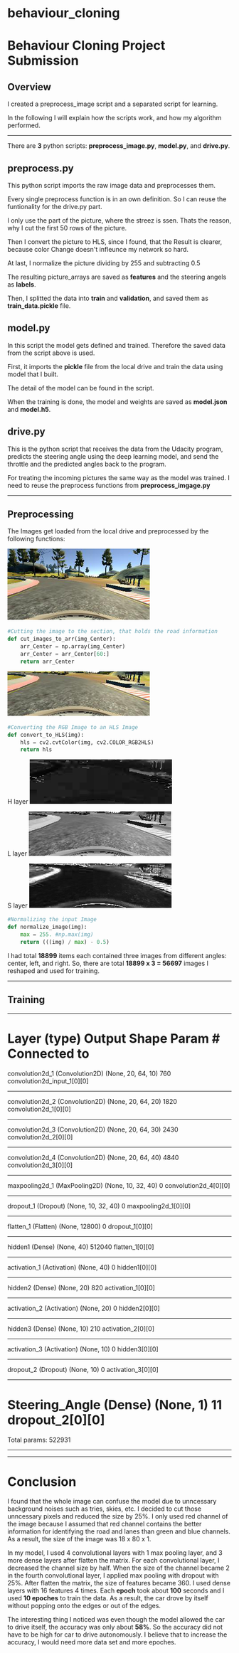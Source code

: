 # behaviour_cloning

# Behaviour Cloning Project Submission

## Overview

I created a preprocess_image script and a separated script for learning.

In the following I will explain how the scripts work, and how my algorithm performed.

---

There are **3** python scripts: **preprocess_image.py**, **model.py**, and **drive.py**.

## preprocess.py
This python script imports the raw image data and preprocesses them.

Every single preprocess function is in an own definition. So I can reuse the funtionality for the drive.py part.

I only use the part of the picture, where the streez is ssen. Thats the reason, why I cut the first 50 rows of the picture.

Then I convert the picture to HLS, since I found, that the Result is clearer, because color Change doesn't infleunce my network so hard.

At last, I normalize the picture dividing by 255 and subtracting 0.5

The resulting picture_arrays are saved as **features** and the steering angels as **labels**.

Then, I splitted the data into **train** and **validation**, and saved them as **train_data.pickle** file.

## model.py
In this script the model gets defined and trained. Therefore the saved data from the script above is used.

First, it imports the **pickle** file from the local drive and train the data using model that I built.

The detail of the model can be found in the script.

When the training is done, the model and weights are saved as **model.json** and **model.h5**.

## drive.py
This is the python script that receives the data from the Udacity program, predicts the steering angle using the deep learning model, and send the throttle and the predicted angles back to the program.

For treating the incoming pictures the same way as the model was trained. I need to reuse the preprocess functions from **preprocess_imgage.py**

---

## Preprocessing

The Images get loaded from the local drive and preprocessed by the following functions:

![png](./presentation/img1.png)
```python
#Cutting the image to the section, that holds the road information
def cut_images_to_arr(img_Center):
    arr_Center = np.array(img_Center)
    arr_Center = arr_Center[60:]
    return arr_Center
```
![png](./presentation/img2.png)

```python
#Converting the RGB Image to an HLS Image
def convert_to_HLS(img):
    hls = cv2.cvtColor(img, cv2.COLOR_RGB2HLS)
    return hls
```
H layer
![png](./presentation/img3.png)

L layer
![png](./presentation/img4.png)

S layer
![png](./presentation/img5.png)

```python
#Normalizing the input Image
def normalize_image(img):
    max = 255. #np.max(img)
    return (((img) / max) - 0.5)
```



I had total **18899** items each contained three images from different angles: center, left, and right. So, there are total **18899 x 3 = 56697** images I reshaped and used for training.

---

## Training

____________________________________________________________________________________________________
Layer (type)                     Output Shape          Param #     Connected to
====================================================================================================
convolution2d_1 (Convolution2D)  (None, 20, 64, 10)    760         convolution2d_input_1[0][0]
____________________________________________________________________________________________________
convolution2d_2 (Convolution2D)  (None, 20, 64, 20)    1820        convolution2d_1[0][0]
____________________________________________________________________________________________________
convolution2d_3 (Convolution2D)  (None, 20, 64, 30)    2430        convolution2d_2[0][0]
____________________________________________________________________________________________________
convolution2d_4 (Convolution2D)  (None, 20, 64, 40)    4840        convolution2d_3[0][0]
____________________________________________________________________________________________________
maxpooling2d_1 (MaxPooling2D)    (None, 10, 32, 40)    0           convolution2d_4[0][0]
____________________________________________________________________________________________________
dropout_1 (Dropout)              (None, 10, 32, 40)    0           maxpooling2d_1[0][0]
____________________________________________________________________________________________________
flatten_1 (Flatten)              (None, 12800)         0           dropout_1[0][0]
____________________________________________________________________________________________________
hidden1 (Dense)                  (None, 40)            512040      flatten_1[0][0]
____________________________________________________________________________________________________
activation_1 (Activation)        (None, 40)            0           hidden1[0][0]
____________________________________________________________________________________________________
hidden2 (Dense)                  (None, 20)            820         activation_1[0][0]
____________________________________________________________________________________________________
activation_2 (Activation)        (None, 20)            0           hidden2[0][0]
____________________________________________________________________________________________________
hidden3 (Dense)                  (None, 10)            210         activation_2[0][0]
____________________________________________________________________________________________________
activation_3 (Activation)        (None, 10)            0           hidden3[0][0]
____________________________________________________________________________________________________
dropout_2 (Dropout)              (None, 10)            0           activation_3[0][0]
____________________________________________________________________________________________________
Steering_Angle (Dense)           (None, 1)             11          dropout_2[0][0]
====================================================================================================
Total params: 522931
____________________________________________________________________________________________________
---
# Conclusion

I found that the whole image can confuse the model due to unncessary background noises such as tries, skies, etc. I decided to cut those unncessary pixels and reduced the size by 25%. I only used red channel of the image because I assumed that red channel contains the better information for identifying the road and lanes than green and blue channels. As a result, the size of the image was 18 x 80 x 1.

In my model, I used 4 convolutional layers with 1 max pooling layer, and 3 more dense layers after flatten the matrix. For each convolutional layer, I decreased the channel size by half. When the size of the channel became 2 in the fourth convolutional layer, I applied max pooling with dropout with 25%. After flatten the matrix, the size of features became 360. I used dense layers with 16 features 4 times. Each **epoch** took about **100** seconds and I used **10 epoches** to train the data. As a result, the car drove by itself without popping onto the edges or out of the edges.

The interesting thing I noticed was even though the model allowed the car to drive itself, the accuracy was only about **58%**. So the accuracy did not have to be high for car to drive autonomously. I believe that to increase the accuracy, I would need more data set and more epoches.


```python

```